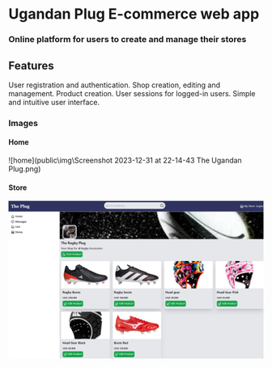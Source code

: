 # Ugandan Plug E-commerce web app

### Online platform for users to create and manage their stores

## Features

User registration and authentication.
Shop creation, editing and management.
Product creation.
User sessions for logged-in users.
Simple and intuitive user interface.

### Images
#### Home
![home](public\img\Screenshot 2023-12-31 at 22-14-43 The Ugandan Plug.png)

#### Store
![store](public\img\store.png)


